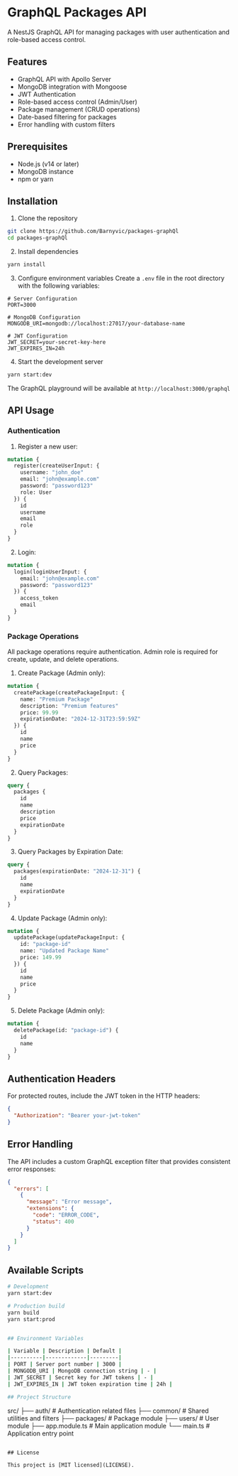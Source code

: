 # GraphQL Packages API

A NestJS GraphQL API for managing packages with user authentication and role-based access control.

## Features

- GraphQL API with Apollo Server
- MongoDB integration with Mongoose
- JWT Authentication
- Role-based access control (Admin/User)
- Package management (CRUD operations)
- Date-based filtering for packages
- Error handling with custom filters

## Prerequisites

- Node.js (v14 or later)
- MongoDB instance
- npm or yarn

## Installation

1. Clone the repository

```bash
git clone https://github.com/Barnyvic/packages-graphQl
cd packages-graphQl
```

2. Install dependencies

```bash
yarn install
```

3. Configure environment variables
Create a `.env` file in the root directory with the following variables:

```env
# Server Configuration
PORT=3000

# MongoDB Configuration
MONGODB_URI=mongodb://localhost:27017/your-database-name

# JWT Configuration
JWT_SECRET=your-secret-key-here
JWT_EXPIRES_IN=24h
```

4. Start the development server

```bash
yarn start:dev
```

The GraphQL playground will be available at `http://localhost:3000/graphql`

## API Usage

### Authentication

1. Register a new user:

```graphql
mutation {
  register(createUserInput: {
    username: "john_doe"
    email: "john@example.com"
    password: "password123"
    role: User
  }) {
    id
    username
    email
    role
  }
}
```

2. Login:

```graphql
mutation {
  login(loginUserInput: {
    email: "john@example.com"
    password: "password123"
  }) {
    access_token
    email
  }
}
```

### Package Operations

All package operations require authentication. Admin role is required for create, update, and delete operations.

1. Create Package (Admin only):

```graphql
mutation {
  createPackage(createPackageInput: {
    name: "Premium Package"
    description: "Premium features"
    price: 99.99
    expirationDate: "2024-12-31T23:59:59Z"
  }) {
    id
    name
    price
  }
}
```

2. Query Packages:

```graphql
query {
  packages {
    id
    name
    description
    price
    expirationDate
  }
}
```

3. Query Packages by Expiration Date:

```graphql
query {
  packages(expirationDate: "2024-12-31") {
    id
    name
    expirationDate
  }
}
```

4. Update Package (Admin only):

```graphql
mutation {
  updatePackage(updatePackageInput: {
    id: "package-id"
    name: "Updated Package Name"
    price: 149.99
  }) {
    id
    name
    price
  }
}
```

5. Delete Package (Admin only):

```graphql
mutation {
  deletePackage(id: "package-id") {
    id
    name
  }
}
```

## Authentication Headers

For protected routes, include the JWT token in the HTTP headers:

```json
{
  "Authorization": "Bearer your-jwt-token"
}
```

## Error Handling

The API includes a custom GraphQL exception filter that provides consistent error responses:

```json
{
  "errors": [
    {
      "message": "Error message",
      "extensions": {
        "code": "ERROR_CODE",
        "status": 400
      }
    }
  ]
}
```

## Available Scripts

```bash
# Development
yarn start:dev

# Production build
yarn build
yarn start:prod


## Environment Variables

| Variable | Description | Default |
|----------|-------------|---------|
| PORT | Server port number | 3000 |
| MONGODB_URI | MongoDB connection string | - |
| JWT_SECRET | Secret key for JWT tokens | - |
| JWT_EXPIRES_IN | JWT token expiration time | 24h |

## Project Structure

```
src/
├── auth/           # Authentication related files
├── common/         # Shared utilities and filters
├── packages/       # Package module
├── users/          # User module
├── app.module.ts   # Main application module
└── main.ts         # Application entry point
```

## License

This project is [MIT licensed](LICENSE).
